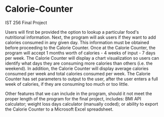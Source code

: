 # Calorie-Counter
IST 256 Final Project

Users will first be provided the option to lookup a particular food's nutritional information. Next, the program will ask users if they want to add calories consumed in any given day. This information must be obtained before proceeding to the Calorie Counter. Once at the Calorie Counter, the program will accept 1 months worth of calories -  4 weeks of input - 7 days per week. The Calorie Counter will display a chart visualization so users can identify what days they are consuming more calories than others (i.e. the weekend). In addition, the Calorie Counter will display average calories consumed per week and total calories consumed per week. The Calorie Counter has set parameters to output to the user, after the user enters a full week of calories, if they are consuming too much or too little. 

Other features that we can include in the program, should it not meet the proper length of the program for the final project, includes: BMI API calculator; weight loss days calculator (manually coded); or ability to export the Calorie Counter to a Microsoft Excel spreadsheet. 

